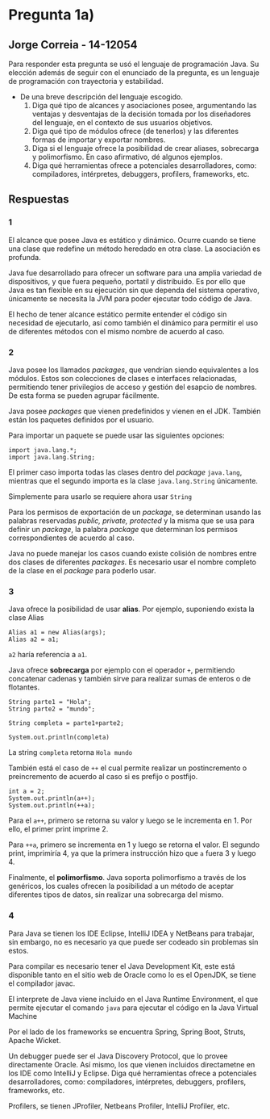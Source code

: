 # Pregunta 1a)
## Jorge Correia - 14-12054

Para responder esta pregunta se usó el lenguaje de programación Java. Su elección además de seguir con el enunciado de la pregunta, es un lenguaje de programación con trayectoria y estabilidad.

- De una breve descripción del lenguaje escogido.
    1. Diga qué tipo de alcances y asociaciones posee, argumentando las ventajas y desventajas de la decisión tomada por los diseñadores del lenguaje, en el contexto de sus usuarios objetivos.
    2. Diga qué tipo de módulos ofrece (de tenerlos) y las diferentes formas de importar y exportar nombres.
    3. Diga si el lenguaje ofrece la posibilidad de crear aliases, sobrecarga y polimorfismo. En caso afirmativo, dé algunos ejemplos. 
    4. Diga qué herramientas ofrece a potenciales desarrolladores, como: compiladores, intérpretes, debuggers, profilers, frameworks, etc.

## Respuestas

### 1

El alcance que posee Java es estático y dinámico. Ocurre cuando se tiene una clase que redefine un método heredado en otra clase. La asociación es profunda.

Java fue desarrollado para ofrecer un software para una amplia variedad de dispositivos, y que fuera pequeño, portatil y distribuido. Es por ello que Java es tan flexible en su ejecución sin que dependa del sistema operativo, únicamente se necesita la JVM para poder ejecutar todo código de Java.

El hecho de tener alcance estático permite entender el código sin necesidad de ejecutarlo, así como también el dinámico para permitir el uso de diferentes métodos con el mismo nombre de acuerdo al caso.

### 2
Java posee los llamados _packages_, que vendrían siendo equivalentes a los módulos. Estos son colecciones de clases e interfaces relacionadas, permitiendo tener privilegios de acceso y gestión del esapcio de nombres. De esta forma se pueden agrupar fácilmente. 

Java posee _packages_ que vienen predefinidos y vienen en el JDK. También están los paquetes definidos por el usuario. 

Para importar un paquete se puede usar las siguientes opciones:

```
import java.lang.*;
import java.lang.String;
```

El primer caso importa todas las clases dentro del _package_ `java.lang`, mientras que el segundo importa es la clase `java.lang.String` únicamente.

Simplemente para usarlo se requiere ahora usar `String`

Para los permisos de exportación de un _package_, se determinan usando las palabras reservadas _public, private, protected_ y la misma que se usa para definir un _package_, la palabra _package_ que determinan los permisos correspondientes de acuerdo al caso.

Java no puede manejar los casos cuando existe colisión de nombres entre dos clases de diferentes _packages_. Es necesario usar el nombre completo de la clase en el _package_ para poderlo usar.

### 3

Java ofrece la posibilidad de usar **alias**. Por ejemplo, suponiendo exista la clase Alias

```
Alias a1 = new Alias(args);
Alias a2 = a1;
```

`a2` haría referencia a `a1`.

Java ofrece **sobrecarga** por ejemplo con el operador `+`, permitiendo concatenar cadenas y también sirve para realizar sumas de enteros o de flotantes.

```
String parte1 = "Hola";
String parte2 = "mundo";

String completa = parte1+parte2;

System.out.println(completa)
```
La string `completa` retorna `Hola mundo`

También está el caso de `++` el cual permite realizar un postincremento o preincremento de acuerdo al caso si es prefijo o postfijo.

```
int a = 2;
System.out.println(a++);
System.out.println(++a);
```

Para el `a++`, primero se retorna su valor y luego se le incrementa en 1. Por ello, el primer print imprime 2.

Para `++a`, primero se incrementa en 1 y luego se retorna el valor. El segundo print, imprimiría 4, ya que la primera instrucción hizo que `a` fuera 3 y luego 4.

Finalmente, el **polimorfismo**. Java soporta polimorfismo a través de los genéricos, los cuales ofrecen la posibilidad a un método de aceptar diferentes tipos de datos, sin realizar una sobrecarga del mismo.

### 4

Para Java se tienen los IDE Eclipse, IntelliJ IDEA y NetBeans para trabajar, sin embargo, no es necesario ya que puede ser codeado sin problemas sin estos. 

Para compilar es necesario tener el Java Development Kit, este está disponible tanto en el sitio web de Oracle como lo es el OpenJDK, se tiene el compilador javac.

El interprete de Java viene incluido en el Java Runtime Environment, el que permite ejecutar el comando `java` para ejecutar el código en la Java Virtual Machine

Por el lado de los frameworks se encuentra Spring, Spring Boot, Struts, Apache Wicket.

Un debugger puede ser el Java Discovery Protocol, que lo provee directamente Oracle. Así mismo, los que vienen incluidos directametne en los IDE como IntelliJ y Eclipse.
Diga qué herramientas ofrece a potenciales desarrolladores, como: compiladores, intérpretes, debuggers, profilers, frameworks, etc.

Profilers, se tienen JProfiler, Netbeans Profiler, IntelliJ Profiler, etc.